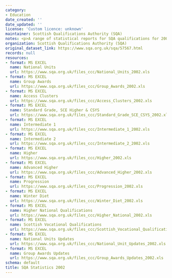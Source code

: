 ```yaml
---
category:
- Education
date_created: ''
date_updated: ''
license: 'Custom licence: unknown'
maintainer: Scottish Qualifications Authority (SQA)
notes: <p>A range of statistical reports for SQA qualifications for 2002.</p>
organization: Scottish Qualifications Authority (SQA)
original_dataset_link: https://www.sqa.org.uk/sqa/57567.html
records: null
resources:
- format: MS EXCEL
  name: National Units
  url: https://www.sqa.org.uk/files_ccc/National_Units_2002.xls
- format: MS EXCEL
  name: Group Awards
  url: https://www.sqa.org.uk/files_ccc/Group_Awards_2002.xls
- format: MS EXCEL
  name: Access Clusters
  url: https://www.sqa.org.uk/files_ccc/Access_Clusters_2002.xls
- format: MS EXCEL
  name: Standard Grade, SCE Higher & CSYS
  url: https://www.sqa.org.uk/files_ccc/Standard_Grade_SCE_CSYS_2002.xls
- format: MS EXCEL
  name: Intermediate 1
  url: https://www.sqa.org.uk/files_ccc/Intermediate_1_2002.xls
- format: MS EXCEL
  name: Intermediate 2
  url: https://www.sqa.org.uk/files_ccc/Intermediate_2_2002.xls
- format: MS EXCEL
  name: Higher
  url: https://www.sqa.org.uk/files_ccc/Higher_2002.xls
- format: MS EXCEL
  name: Advanced Higher
  url: https://www.sqa.org.uk/files_ccc/Advanced_Higher_2002.xls
- format: MS EXCEL
  name: Progression
  url: https://www.sqa.org.uk/files_ccc/Progression_2002.xls
- format: MS EXCEL
  name: Winter Diet
  url: https://www.sqa.org.uk/files_ccc/Winter_Diet_2002.xls
- format: MS EXCEL
  name: Higher National Qualifications
  url: https://www.sqa.org.uk/files_ccc/Higher_National_2002.xls
- format: MS EXCEL
  name: Scottish Vocational Qualifications
  url: https://www.sqa.org.uk/files_ccc/Scottish_Vocational_Qualifications_2002.xls
- format: MS EXCEL
  name: National Units Updates
  url: https://www.sqa.org.uk/files_ccc/National_Unit_Updates_2002.xls
- format: MS EXCEL
  name: Group Awards Updates
  url: https://www.sqa.org.uk/files_ccc/Group_Awards_Updates_2002.xls
schema: default
title: SQA Statistics 2002
---
```

